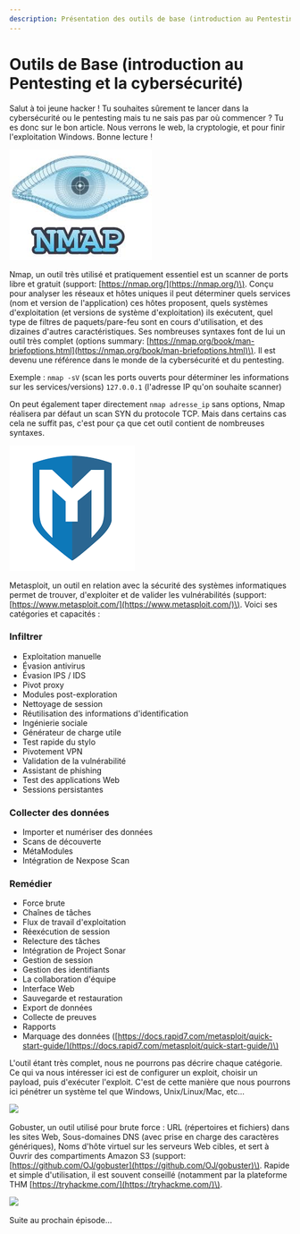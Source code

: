 ```yaml
---
description: Présentation des outils de base (introduction au Pentesting).
---
```


# Outils de Base \(introduction au Pentesting et la cybersécurité\)

Salut à toi jeune hacker ! Tu souhaites sûrement te lancer dans la cybersécurité ou le pentesting mais tu ne sais pas par où commencer ? Tu es donc sur le bon article. Nous verrons le web, la cryptologie, et pour finir l'exploitation Windows. Bonne lecture !

![Nmap\(logo\)](../../.gitbook/assets/image%20%289%29%20%282%29%20%282%29%20%282%29%20%282%29.png)

Nmap, un outil très utilisé et pratiquement essentiel est un scanner de ports libre et gratuit \(support: [https://nmap.org/](https://nmap.org/)\). Conçu pour analyser les réseaux et hôtes uniques il peut déterminer quels services \(nom et version de l'application\) ces hôtes proposent, quels systèmes d'exploitation \(et versions de système d'exploitation\) ils exécutent, quel type de filtres de paquets/pare-feu sont en cours d'utilisation, et des dizaines d'autres caractéristiques. Ses nombreuses syntaxes font de lui un outil très complet \(options summary: [https://nmap.org/book/man-briefoptions.html](https://nmap.org/book/man-briefoptions.html)\). Il est devenu une référence dans le monde de la cybersécurité et du pentesting. 

Exemple : `nmap -sV` \(scan les ports ouverts pour déterminer les informations sur les services/versions\) `127.0.0.1` \(l'adresse IP qu'on souhaite scanner\)

On peut également taper directement `nmap adresse_ip` sans options, Nmap réalisera par défaut un scan SYN du protocole TCP. Mais dans certains cas cela ne suffit pas, c'est pour ça que cet outil contient de nombreuses syntaxes.  


![](../../.gitbook/assets/telechargement.png)

Metasploit, un outil en relation avec la sécurité des systèmes informatiques permet de trouver, d'exploiter et de valider les vulnérabilités \(support: [https://www.metasploit.com/](https://www.metasploit.com/)\). Voici ses catégories et capacités : 

### Infiltrer <a id="infiltrate"></a>

* Exploitation manuelle
* Évasion antivirus
* Évasion IPS / IDS
* Pivot proxy
* Modules post-exploration
* Nettoyage de session
* Réutilisation des informations d'identification
* Ingénierie sociale
* Générateur de charge utile
* Test rapide du stylo
* Pivotement VPN
* Validation de la vulnérabilité
* Assistant de phishing
* Test des applications Web
* Sessions persistantes

### Collecter des données <a id="collect-data"></a>

* Importer et numériser des données
* Scans de découverte
* MétaModules
* Intégration de Nexpose Scan

### Remédier <a id="remediate"></a>

* Force brute
* Chaînes de tâches
* Flux de travail d'exploitation
* Réexécution de session
* Relecture des tâches
* Intégration de Project Sonar
* Gestion de session
* Gestion des identifiants
* La collaboration d'équipe
* Interface Web
* Sauvegarde et restauration
* Export de données
* Collecte de preuves
* Rapports
* Marquage des données \([https://docs.rapid7.com/metasploit/quick-start-guide/](https://docs.rapid7.com/metasploit/quick-start-guide/)\)

L'outil étant très complet, nous ne pourrons pas décrire chaque catégorie. Ce qui va nous intéresser ici est de configurer un exploit, choisir un payload, puis d'exécuter l'exploit. C'est de cette manière que nous pourrons ici pénétrer un système tel que Windows, Unix/Linux/Mac, etc...

![](../../.gitbook/assets/telechargementcfghcfgh.png)

Gobuster, un outil utilisé pour brute force : URL \(répertoires et fichiers\) dans les sites Web, Sous-domaines DNS \(avec prise en charge des caractères génériques\), Noms d'hôte virtuel sur les serveurs Web cibles, et sert à Ouvrir des compartiments Amazon S3 \(support: [https://github.com/OJ/gobuster](https://github.com/OJ/gobuster)\). Rapide et simple d'utilisation, il est souvent conseillé \(notamment par la plateforme THM [https://tryhackme.com/](https://tryhackme.com/)\).

![](../../.gitbook/assets/telechargement-1-.png)

Suite au prochain épisode...

